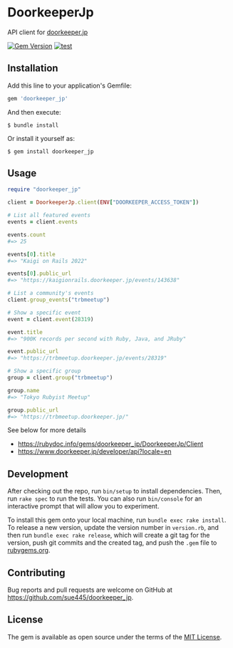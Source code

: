 # DoorkeeperJp

API client for [doorkeeper.jp](https://www.doorkeeper.jp/) 

[![Gem Version](https://badge.fury.io/rb/doorkeeper_jp.svg)](https://badge.fury.io/rb/doorkeeper_jp)
[![test](https://github.com/sue445/doorkeeper_jp/actions/workflows/test.yml/badge.svg)](https://github.com/sue445/doorkeeper_jp/actions/workflows/test.yml)

## Installation

Add this line to your application's Gemfile:

```ruby
gem 'doorkeeper_jp'
```

And then execute:

    $ bundle install

Or install it yourself as:

    $ gem install doorkeeper_jp

## Usage
```ruby
require "doorkeeper_jp"

client = DoorkeeperJp.client(ENV["DOORKEEPER_ACCESS_TOKEN"])

# List all featured events
events = client.events

events.count
#=> 25

events[0].title
#=> "Kaigi on Rails 2022"

events[0].public_url
#=> "https://kaigionrails.doorkeeper.jp/events/143638"

# List a community's events
client.group_events("trbmeetup")

# Show a specific event
event = client.event(28319)

event.title
#=> "900K records per second with Ruby, Java, and JRuby"

event.public_url
#=> "https://trbmeetup.doorkeeper.jp/events/28319"

# Show a specific group
group = client.group("trbmeetup")

group.name
#=> "Tokyo Rubyist Meetup"

group.public_url
#=> "https://trbmeetup.doorkeeper.jp/"
```

See below for more details

* https://rubydoc.info/gems/doorkeeper_jp/DoorkeeperJp/Client
* https://www.doorkeeper.jp/developer/api?locale=en

## Development

After checking out the repo, run `bin/setup` to install dependencies. Then, run `rake spec` to run the tests. You can also run `bin/console` for an interactive prompt that will allow you to experiment.

To install this gem onto your local machine, run `bundle exec rake install`. To release a new version, update the version number in `version.rb`, and then run `bundle exec rake release`, which will create a git tag for the version, push git commits and the created tag, and push the `.gem` file to [rubygems.org](https://rubygems.org).

## Contributing

Bug reports and pull requests are welcome on GitHub at https://github.com/sue445/doorkeeper_jp.

## License

The gem is available as open source under the terms of the [MIT License](https://opensource.org/licenses/MIT).
